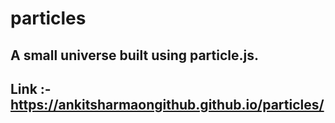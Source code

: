 # particles

## A small universe built using particle.js.

## Link :- https://ankitsharmaongithub.github.io/particles/
